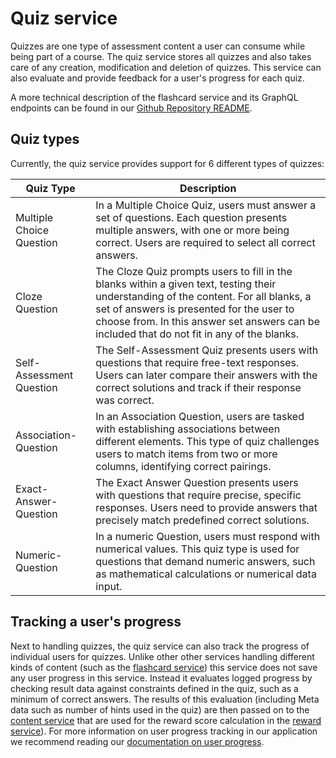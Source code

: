 # Quiz service

Quizzes are one type of assessment content a user can consume while being part of a course.
The quiz service stores all quizzes and also takes care of any creation, modification and deletion of quizzes. This service can also evaluate and provide feedback for a user's progress for each quiz.

A more technical description of the flashcard service and its GraphQL endpoints can be found in our [Github Repository README](https://github.com/IT-REX-Platform/quiz_service#readme).

## Quiz types
Currently, the quiz service provides support for 6 different types of quizzes:

| Quiz Type                | Description                                                                                                                                                                                                                                                                     |
|--------------------------|---------------------------------------------------------------------------------------------------------------------------------------------------------------------------------------------------------------------------------------------------------------------------------|
| Multiple Choice Question | In a Multiple Choice Quiz, users must answer a set of questions. Each question presents multiple answers, with one or more being correct. Users are required to select all correct answers.                                                                                     |
| Cloze Question           | The Cloze Quiz prompts users to fill in the blanks within a given text, testing their understanding of the content. For all blanks, a set of answers is presented for the user to choose from. In this answer set answers can be included that do not fit in any of the blanks. |
| Self-Assessment Question | The Self-Assessment Quiz presents users with questions that require free-text responses. Users can later compare their answers with the correct solutions and track if their response was correct.                                                                              |
| Association-Question     | In an Association Question, users are tasked with establishing associations between different elements. This type of quiz challenges users to match items from two or more columns, identifying correct pairings.                                                               |
| Exact-Answer-Question    | The Exact Answer Question presents users with questions that require precise, specific responses. Users need to provide answers that precisely match predefined correct solutions.                                                                                              |
| Numeric-Question         | In a numeric Question, users must respond with numerical values. This quiz type is used for questions that demand numeric answers, such as mathematical calculations or numerical data input.                                                                                   |

## Tracking a user's progress
Next to handling quizzes, the quiz service can also track the progress of individual users for quizzes.
Unlike other other services handling different kinds of content (such as the [flashcard service](./flashcard-service.md)) this service does not save any user progress in this service. Instead it evaluates logged progress by checking result data against constraints defined in the quiz, such as a minimum of correct answers. The results of this evaluation (including Meta data such as number of hints used in the quiz) are then passed on to the [content service](./content-service.md) that are used for the reward score calculation in the [reward service](./reward-service.md)).
For more information on user progress tracking in our application we recommend reading our [documentation on user progress](../gamification/userProgress.md).
